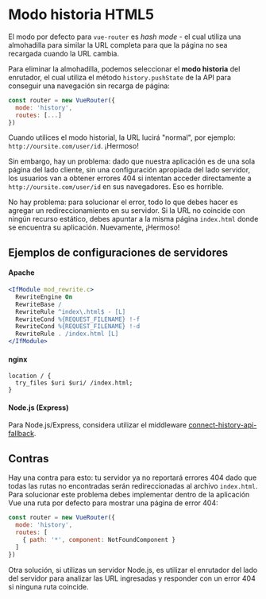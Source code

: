# Modo historia HTML5

El modo por defecto para `vue-router` es _hash mode_ - el cual utiliza una almohadilla para similar la URL completa para que la página no sea recargada cuando la URL cambia.

Para eliminar la almohadilla, podemos seleccionar el **modo historia** del enrutador, el cual utiliza el método `history.pushState` de la API para conseguir una navegación sin recarga de página:

``` js
const router = new VueRouter({
  mode: 'history',
  routes: [...]
})
```

Cuando utilices el modo historial, la URL lucirá "normal", por ejemplo: `http://oursite.com/user/id`. ¡Hermoso!

Sin embargo, hay un problema: dado que nuestra aplicación es de una sola página del lado cliente, sin una configuración apropiada del lado servidor, los usuarios van a obtener errores 404 si intentan acceder directamente a `http://oursite.com/user/id` en sus navegadores. Eso es horrible.

No hay problema: para solucionar el error, todo lo que debes hacer es agregar un redireccionamiento en su servidor. Si la URL no coincide con ningún recurso estático, debes apuntar a la misma página `index.html` donde se encuentra su aplicación. Nuevamente, ¡Hermoso! 

## Ejemplos de configuraciones de servidores

#### Apache

```apache
<IfModule mod_rewrite.c>
  RewriteEngine On
  RewriteBase /
  RewriteRule ^index\.html$ - [L]
  RewriteCond %{REQUEST_FILENAME} !-f
  RewriteCond %{REQUEST_FILENAME} !-d
  RewriteRule . /index.html [L]
</IfModule>
```

#### nginx

```nginx
location / {
  try_files $uri $uri/ /index.html;
}
```

#### Node.js (Express)

Para Node.js/Express, considera utilizar el middleware [connect-history-api-fallback](https://github.com/bripkens/connect-history-api-fallback).

## Contras

Hay una contra para esto: tu servidor ya no reportará errores 404 dado que todas las rutas no encontradas serán redireccionadas al archivo `index.html`. Para solucionar este problema debes implementar dentro de la aplicación Vue una ruta por defecto para mostrar una página de error 404:

``` js
const router = new VueRouter({
  mode: 'history',
  routes: [
    { path: '*', component: NotFoundComponent }
  ]
})
```

Otra solución, si utilizas un servidor Node.js, es utilizar el enrutador del lado del servidor para analizar las URL ingresadas y responder con un error 404 si ninguna ruta coincide.
